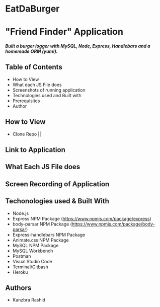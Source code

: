 # EatDaBurger

 # "Friend Finder" Application
##### Built a burger logger with MySQL, Node, Express, Handlebars and a homemade ORM (yum!). 

## Table of Contents
* How to View
* What each JS File does
* Screenshots of running application
* Technologies used and Built with
* Prerequisites
* Author


## How to View
* Clone Repo || 

## Link to Application


 
 ## What Each JS File does


 ## Screen Recording of Application


 

    
 ## Techonologies used & Built With
 * Node.js
 * Express NPM Package (https://www.npmjs.com/package/express)
 * body-parsar NPM Package (https://www.npmjs.com/package/body-parsar)
 * Express-handlebars NPM Package
 * Animate.css NPM Package 
 * MySQL NPM Package
 * MySQL Workbench
 * Postman
 * Visual Studio Code
 * Terminal/Gitbash
 * Heroku

## Authors
 * Kanzbra Rashid
